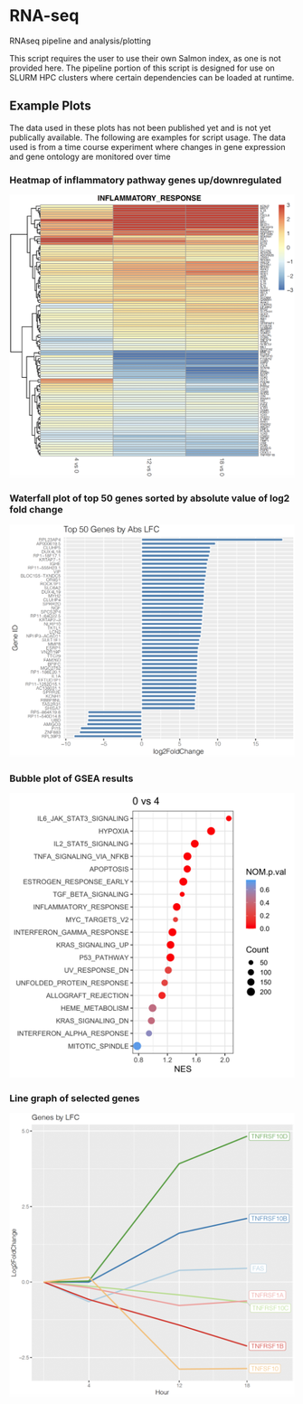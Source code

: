 # RNA-seq
RNAseq pipeline and analysis/plotting

This script requires the user to use their own Salmon index, as one is not provided here. The pipeline portion of this script is designed for use on SLURM HPC clusters where certain dependencies can be loaded at runtime. 

## Example Plots
The data used in these plots has not been published yet and is not yet publically available. The following are examples for script usage. The data used is from a time course experiment where changes in gene expression and gene ontology are monitored over time

### Heatmap of inflammatory pathway genes up/downregulated 


<img src="https://github.com/TJ-Sears/RNA-seq/blob/main/ExamplePlots/heatmap_screenshot2.png">


### Waterfall plot of top 50 genes sorted by absolute value of log2 fold change


![waterfallplot](ExamplePlots/Waterfall_screenshot.png)


### Bubble plot of GSEA results


![bubbleplot](ExamplePlots/0v4_bubble.png)


### Line graph of selected genes


![linegraph](ExamplePlots/linegraph_screenshot.png)

